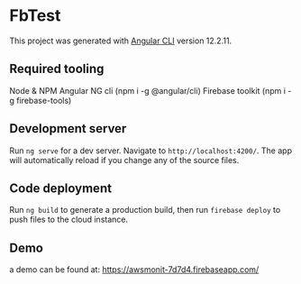 # FbTest

This project was generated with [Angular CLI](https://github.com/angular/angular-cli) version 12.2.11.

## Required tooling

Node & NPM
Angular NG cli (npm i -g @angular/cli)
Firebase toolkit (npm i -g firebase-tools)

## Development server

Run `ng serve` for a dev server. Navigate to `http://localhost:4200/`. The app will automatically reload if you change any of the source files.

## Code deployment

Run `ng build` to generate a production build, then run `firebase deploy` to push files to the cloud instance.

## Demo
a demo can be found at: https://awsmonit-7d7d4.firebaseapp.com/